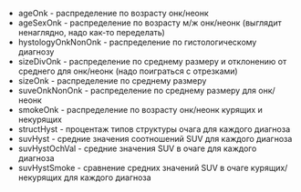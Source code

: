 - ageOnk - распределение по возрасту онк/неонк
- ageSexOnk - распределение по возрасту м/ж онк/неонк (выглядит ненаглядно, надо как-то переделать)
- hystologyOnkNonOnk - распределение по гистологическому диагнозу
- sizeDivOnk - распределение по среднему размеру и отклонению от среднего для онк/неонк (надо поиграться с отрезками)
- sizeOnk - распределение по среднему размеру
- suveOnkNonOnk - распределение по среднему размеру для онк/неонк
- smokeOnk - распределение по возрасту онк/неонк курящих и некурящих
- structHyst - процентаж типов структуры очага для каждого диагноза
- suvHyst - средние значения соотношений SUV для каждого диагноза
- suvHystOchVal - средние значения SUV в очаге для каждого диагноза
- suvHystSmoke - сравнение средних значений SUV в очаге курящих/некурящих для каждого диагноза
